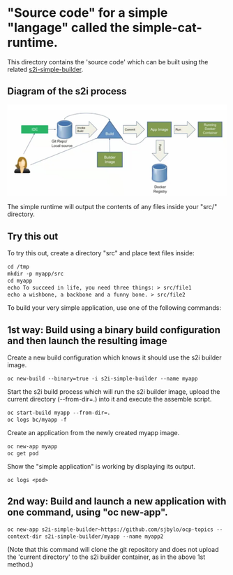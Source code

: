 # "Source code" for a simple "langage" called the simple-cat-runtime.

This directory contains the 'source code' which can be built using the related [s2i-simple-builder](../builder).

## Diagram of the s2i process

![Diagram of s2i process](s2i-process.png)

The simple runtime will output the contents of any files inside your "src/" directory. 

## Try this out

To try this out, create a directory "src" and place text files inside:

```
cd /tmp
mkdir -p myapp/src
cd myapp
echo To succeed in life, you need three things: > src/file1
echo a wishbone, a backbone and a funny bone. > src/file2
```

To build your very simple application, use one of the following commands:

## 1st way: Build using a binary build configuration and then launch the resulting image 

Create a new build configuration which knows it should use the s2i builder image.

```
oc new-build --binary=true -i s2i-simple-builder --name myapp 
```

Start the s2i build process which will run the s2i builder image, upload the current directory (--from-dir=.) into it and execute the assemble script. 

```
oc start-build myapp --from-dir=.       
oc logs bc/myapp -f
```

Create an application from the newly created myapp image.

```
oc new-app myapp
oc get pod
```

Show the "simple application" is working by displaying its output. 

```
oc logs <pod>
```

## 2nd way: Build and launch a new application with one command, using "oc new-app".

```
oc new-app s2i-simple-builder~https://github.com/sjbylo/ocp-topics --context-dir s2i-simple-builder/myapp --name myapp2
```
(Note that this command will clone the git repository and does not upload the 'current directory' to the s2i builder container, as in the above 1st method.)

